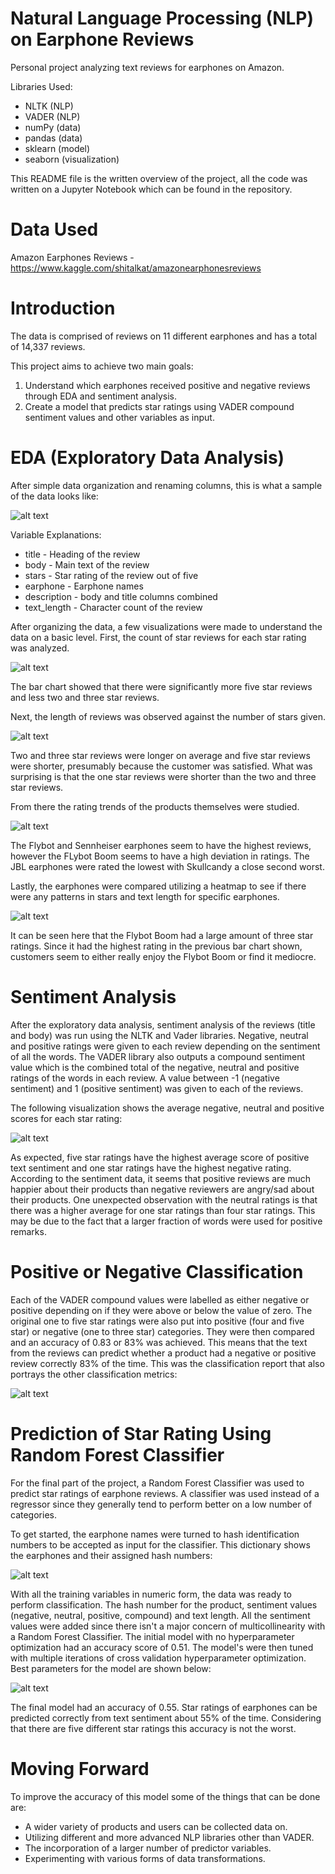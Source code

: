 # Natural Language Processing (NLP) on Earphone Reviews

Personal project analyzing text reviews for earphones on Amazon.

Libraries Used:
* NLTK (NLP)
* VADER (NLP)
* numPy (data)
* pandas (data)
* sklearn (model)
* seaborn (visualization)

This README file is the written overview of the project, all the code was written on a Jupyter Notebook which can be found in the repository.

# Data Used

Amazon Earphones Reviews - https://www.kaggle.com/shitalkat/amazonearphonesreviews

# Introduction

The data is comprised of reviews on 11 different earphones and has a total of 14,337 reviews.

This project aims to achieve two main goals:
1. Understand which earphones received positive and negative reviews through EDA and sentiment analysis.
2. Create a model that predicts star ratings using VADER compound sentiment values and other variables as input.

# EDA (Exploratory Data Analysis)

After simple data organization and renaming columns, this is what a sample of the data looks like: 

![alt text](/images/image_9.PNG?raw=true)

Variable Explanations: 
* title - Heading of the review 
* body - Main text of the review 
* stars - Star rating of the review out of five 
* earphone - Earphone names 
* description - body and title columns combined 
* text_length - Character count of the review 

After organizing the data, a few visualizations were made to understand the data on a basic level. 
First, the count of star reviews for each star rating was analyzed.

![alt text](/images/image_1.png?raw=true)

The bar chart showed that there were significantly more five star reviews and less two and three star reviews.

Next, the length of reviews was observed against the number of stars given.

![alt text](/images/image_2.png?raw=true)

Two and three star reviews were longer on average and five star reviews were shorter, presumably because the customer was satisfied. What was surprising is that the one star reviews were shorter than the two and three star reviews.

From there the rating trends of the products themselves were studied.

![alt text](/images/image_3.png?raw=true)

The Flybot and Sennheiser earphones seem to have the highest reviews, however the FLybot Boom seems to have a high deviation in ratings. The JBL earphones were rated the lowest with Skullcandy a close second worst.

Lastly, the earphones were compared utilizing a heatmap to see if there were any patterns in stars and text length for specific earphones.

![alt text](/images/image_4.png?raw=true)

It can be seen here that the Flybot Boom had a large amount of three star ratings. Since it had the highest rating in the previous bar chart shown, customers seem to either really enjoy the Flybot Boom or find it mediocre.

# Sentiment Analysis

After the exploratory data analysis, sentiment analysis of the reviews (title and body) was run using the NLTK and Vader libraries. Negative, neutral and positive ratings were given to each review depending on the sentiment of all the words. The VADER library also outputs a compound sentiment value which is the combined total of the negative, neutral and positive ratings of the words in each review. A value between -1 (negative sentiment) and 1 (positive sentiment) was given to each of the reviews.

The following visualization shows the average negative, neutral and positive scores for each star rating:

![alt text](/images/image_5.png?raw=true)

As expected, five star ratings have the highest average score of positive text sentiment and one star ratings have the highest negative rating. According to the sentiment data, it seems that positive reviews are much happier about their products than negative reviewers are angry/sad about their products. One unexpected observation with the neutral ratings is that there was a higher average for one star ratings than four star ratings. This may be due to the fact that a larger fraction of words were used for positive remarks.

# Positive or Negative Classification

Each of the VADER compound values were labelled as either negative or positive depending on if they were above or below the value of zero. The original one to five star ratings were also put into positive (four and five star) or negative (one to three star) categories. They were then compared and an accuracy of 0.83 or 83% was achieved. This means that the text from the reviews can predict whether a product had a negative or positive review correctly 83% of the time. This was the classification report that also portrays the other classification metrics:

![alt text](/images/image_6.PNG?raw=true)

# Prediction of Star Rating Using Random Forest Classifier

For the final part of the project, a Random Forest Classifier was used to predict star ratings of earphone reviews. A classifier was used instead of a regressor since they generally tend to perform better on a low number of categories.

To get started, the earphone names were turned to hash identification numbers to be accepted as input for the classifier. This dictionary shows the earphones and their assigned hash numbers:

![alt text](/images/image_7.PNG?raw=true)

With all the training variables in numeric form, the data was ready to perform classification. The hash number for the product, sentiment values (negative, neutral, positive, compound) and text length. All the sentiment values were added since there isn't a major concern of multicollinearity with a Random Forest Classifier. The initial model with no hyperparameter optimization had an accuracy score of 0.51. The model's were then tuned with multiple iterations of cross validation hyperparameter optimization. Best parameters for the model are shown below:

![alt text](/images/image_8.PNG?raw=true)

The final model had an accuracy of 0.55. Star ratings of earphones can be predicted correctly from text sentiment about 55% of the time. Considering that there are five different star ratings this accuracy is not the worst.

# Moving Forward

To improve the accuracy of this model some of the things that can be done are:

* A wider variety of products and users can be collected data on.
* Utilizing different and more advanced NLP libraries other than VADER.
* The incorporation of a larger number of predictor variables.
* Experimenting with various forms of data transformations.
